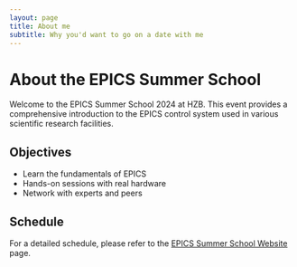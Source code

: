 ```yaml
---
layout: page
title: About me
subtitle: Why you'd want to go on a date with me
---
```


# About the EPICS Summer School

Welcome to the EPICS Summer School 2024 at HZB. This event provides a comprehensive introduction to the EPICS control system used in various scientific research facilities.

## Objectives

- Learn the fundamentals of EPICS
- Hands-on sessions with real hardware
- Network with experts and peers

## Schedule

For a detailed schedule, please refer to the [EPICS Summer School Website](https://events.hifis.net/event/1259/) page.